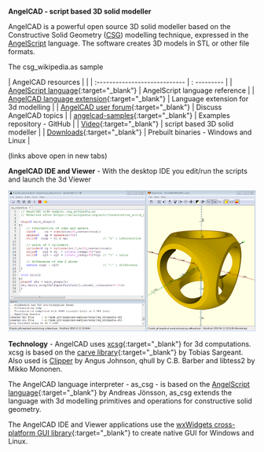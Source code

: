 **AngelCAD - script based 3D solid modeller**

AngelCAD is a powerful open source 3D solid modeller based on the Constructive Solid Geometry ([CSG](https://en.wikipedia.org/wiki/Constructive_solid_geometry)) modelling technique, expressed in the [AngelScript](http://www.angelcode.com/angelscript/sdk/docs/manual/doc_script.html) language. The software creates 3D models in STL or other file formats.


<script src="https://embed.github.com/view/3d/arnholm/acdocs/master/stl/csg_wikipedia.stl?height=300&width=500"> </script>
The csg_wikipedia.as sample



| AngelCAD resources |   |
| :---------------------------- | : --------- |
| [AngelScript language](http://www.angelcode.com/angelscript/sdk/docs/manual/doc_script.html){:target="_blank"}  | AngelScript language reference  |
| [AngelCAD language extension](/docs/annotated.html){:target="_blank"}  | Language extension for 3d modelling  |
| [AngelCAD user forum](https://forum.abmesh.com/){:target="_blank"}  | Discuss AngelCAD topics |
| [angelcad-samples](https://github.com/arnholm/angelcad-samples){:target="_blank"}  | Examples repository - GitHub |
| [Video](https://youtu.be/h-qDzG9bwnQ){:target="_blank"}  | script based 3D solid modeller |
| [Downloads](https://github.com/arnholm/angelcad/releases){:target="_blank"} | Prebuilt binaries - Windows and Linux |



(links above open in new tabs) 



**AngelCAD IDE and Viewer** - With the desktop IDE you edit/run the scripts and launch the 3d Viewer

![AngelCAD modeller](/images/angelcad_ide.png)


**Technology** - AngelCAD uses [xcsg](https://github.com/arnholm/xcsg){:target="_blank"} for 3d computations. xcsg is based on the [carve library](https://github.com/arnholm/carve){:target="_blank"} by Tobias Sargeant. Also used is [Clipper](http://angusj.com/delphi/clipper.php) by Angus Johnson, qhull by C.B. Barber and libtess2 by Mikko Mononen.

The AngelCAD language interpreter - as_csg - is based on the [AngelScript language](http://www.angelcode.com/angelscript/){:target="_blank"} by Andreas Jönsson, as_csg extends the language with 3d modelling primitives and operations for constructive solid geometry.

The AngelCAD IDE and Viewer applications use the [wxWidgets cross-platform GUI library](https://wxwidgets.org/){:target="_blank"} to create native GUI for Windows and Linux.
